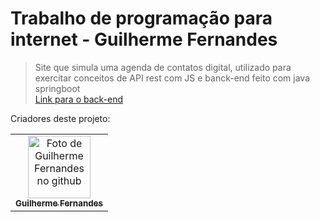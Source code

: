 # Trabalho de programação para internet - Guilherme Fernandes



>Site que simula uma agenda de contatos digital, utilizado para exercitar conceitos de API rest com JS e banck-end feito com java springboot<br>
<a href="https://github.com/guigutox/API-Agenda-de-contatos-spring">Link para o back-end</a>


Criadores deste projeto: 

<table>
  <tr>
    <td align="center">
      <a href="https://github.com/guigutox">
        <img src="https://avatars.githubusercontent.com/u/69806054?s=400&u=4c846bb98981db7af450fd8d9a1636fc01df470e&v=4" width="100px;" alt="Foto de Guilherme Fernandes no github"/><br>
        <sub>
          <b>Guilherme Fernandes</b>
        </sub>
      </a>
    </td>
  </tr>
</table>
